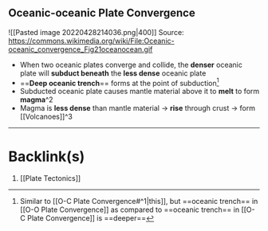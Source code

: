 ## Oceanic-oceanic Plate Convergence
![[Pasted image 20220428214036.png|400]]
Source: https://commons.wikimedia.org/wiki/File:Oceanic-oceanic_convergence_Fig21oceanocean.gif

- When two oceanic plates converge and collide, the **denser** oceanic plate will **subduct beneath** the **less dense** oceanic plate
- ==**Deep oceanic trench**== forms at the point of subduction[^1]
- Subducted oceanic plate causes mantle material above it to **melt** to form **magma**^2
- Magma is **less dense** than mantle material -> **rise** through crust -> form [[Volcanoes]]^3

[^1]: Similar to [[O-C Plate Convergence#^1|this]], but ==oceanic trench== in [[O-O Plate Convergence]] as compared to ==oceanic trench== in [[O-C Plate Convergence]] is ==deeper==
[^2]: Similar to [[O-C Plate Convergence#^2]]
[^3]: Similar to [[O-C Plate Convergence#^3]]
---
# Backlink(s)
1. [[Plate Tectonics]]